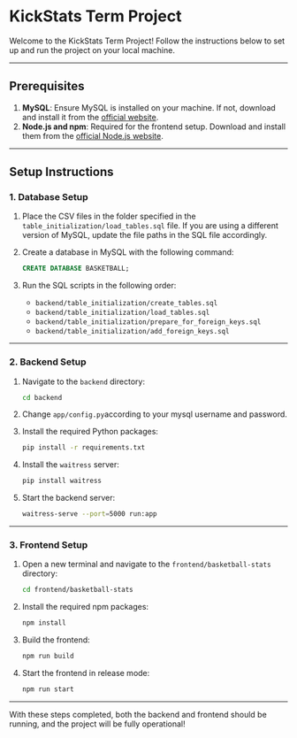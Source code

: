 # KickStats Term Project

Welcome to the KickStats Term Project! Follow the instructions below to set up and run the project on your local machine.

---

## Prerequisites

1. **MySQL**: Ensure MySQL is installed on your machine. If not, download and install it from the [official website](https://www.mysql.com/).
2. **Node.js and npm**: Required for the frontend setup. Download and install them from the [official Node.js website](https://nodejs.org/).

---

## Setup Instructions

### 1. Database Setup

1. Place the CSV files in the folder specified in the `table_initialization/load_tables.sql` file. If you are using a different version of MySQL, update the file paths in the SQL file accordingly.

2. Create a database in MySQL with the following command:

    ```sql
    CREATE DATABASE BASKETBALL;
    ```

3. Run the SQL scripts in the following order:

    - `backend/table_initialization/create_tables.sql`
    - `backend/table_initialization/load_tables.sql`
    - `backend/table_initialization/prepare_for_foreign_keys.sql`
    - `backend/table_initialization/add_foreign_keys.sql`

---

### 2. Backend Setup

1. Navigate to the `backend` directory:

    ```bash
    cd backend
    ```
2. Change `app/config.py`according to your mysql username and password.    

3. Install the required Python packages:

    ```bash
    pip install -r requirements.txt
    ```

4. Install the `waitress` server:

    ```bash
    pip install waitress
    ```

5. Start the backend server:

    ```bash
    waitress-serve --port=5000 run:app
    ```

---

### 3. Frontend Setup

1. Open a new terminal and navigate to the `frontend/basketball-stats` directory:

    ```bash
    cd frontend/basketball-stats
    ```

2. Install the required npm packages:

    ```bash
    npm install
    ```

3. Build the frontend:

    ```bash
    npm run build
    ```

4. Start the frontend in release mode:

    ```bash
    npm run start
    ```

---

With these steps completed, both the backend and frontend should be running, and the project will be fully operational!
